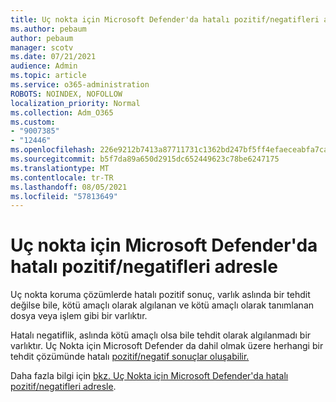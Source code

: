 ```yaml
---
title: Uç nokta için Microsoft Defender'da hatalı pozitif/negatifleri adresle
ms.author: pebaum
author: pebaum
manager: scotv
ms.date: 07/21/2021
audience: Admin
ms.topic: article
ms.service: o365-administration
ROBOTS: NOINDEX, NOFOLLOW
localization_priority: Normal
ms.collection: Adm_O365
ms.custom:
- "9007385"
- "12446"
ms.openlocfilehash: 226e9212b7413a87711731c1362bd247bf5ff4efaeceabfa7caf31d0a97b8ede
ms.sourcegitcommit: b5f7da89a650d2915dc652449623c78be6247175
ms.translationtype: MT
ms.contentlocale: tr-TR
ms.lasthandoff: 08/05/2021
ms.locfileid: "57813649"
---
```

# <a name="address-false-positivesnegatives-in-microsoft-defender-for-endpoint"></a>Uç nokta için Microsoft Defender'da hatalı pozitif/negatifleri adresle

Uç nokta koruma çözümlerde hatalı pozitif sonuç, varlık aslında bir tehdit değilse bile, kötü amaçlı olarak algılanan ve kötü amaçlı olarak tanımlanan dosya veya işlem gibi bir varlıktır. 

Hatalı negatiflik, aslında kötü amaçlı olsa bile tehdit olarak algılanmadı bir varlıktır. Uç Nokta için Microsoft Defender da dahil olmak üzere herhangi bir tehdit çözümünde hatalı [pozitif/negatif sonuçlar oluşabilir.](/microsoft-365/security/defender-endpoint/microsoft-defender-endpoint)

Daha fazla bilgi için [bkz. Uç Nokta için Microsoft Defender'da hatalı pozitif/negatifleri adresle](/microsoft-365/security/defender-endpoint/defender-endpoint-false-positives-negatives).
